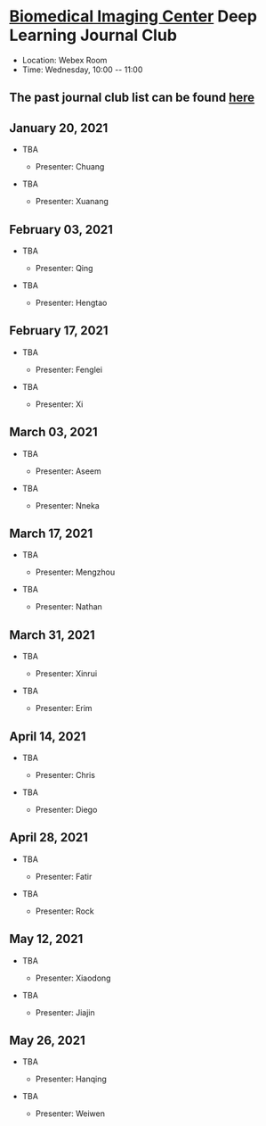 
# [Biomedical Imaging Center](http://biotech.rpi.edu/centers/bic) Deep Learning Journal Club

* Location: Webex Room
* Time: Wednesday, 10:00 -- 11:00

## The past journal club list can be found [here](past_list.md)

## January 20, 2021
* TBA
	* Presenter: Chuang

* TBA
	* Presenter: Xuanang

## February 03, 2021
* TBA
	* Presenter: Qing

* TBA
	* Presenter: Hengtao

## February 17, 2021
* TBA
	* Presenter: Fenglei

* TBA
	* Presenter: Xi

## March 03, 2021
* TBA
	* Presenter: Aseem

* TBA
	* Presenter: Nneka

## March 17, 2021
* TBA
	* Presenter: Mengzhou

* TBA
	* Presenter: Nathan

## March 31, 2021
* TBA
	* Presenter: Xinrui

* TBA
	* Presenter: Erim

## April 14, 2021
* TBA
	* Presenter: Chris

* TBA
	* Presenter: Diego

## April 28, 2021
* TBA
	* Presenter: Fatir

* TBA
	* Presenter: Rock

## May 12, 2021
* TBA
	* Presenter: Xiaodong

* TBA
	* Presenter: Jiajin

## May 26, 2021
* TBA
	* Presenter: Hanqing

* TBA
	* Presenter: Weiwen
